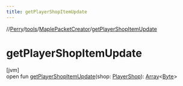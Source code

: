 ```yaml
---
title: getPlayerShopItemUpdate
---
```

//[Perry](../../../index.html)/[tools](../index.html)/[MaplePacketCreator](index.html)/[getPlayerShopItemUpdate](get-player-shop-item-update.html)



# getPlayerShopItemUpdate



[jvm]\
open fun [getPlayerShopItemUpdate](get-player-shop-item-update.html)(shop: [PlayerShop](../../server/-player-shop/index.html)): [Array](https://kotlinlang.org/api/latest/jvm/stdlib/kotlin/-array/index.html)<[Byte](https://kotlinlang.org/api/latest/jvm/stdlib/kotlin/-byte/index.html)>




